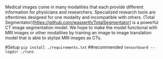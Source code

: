 Medical images come in many modalities that each provide different information for physicians and researchers. Specialized research tools are oftentimes designed for one modality and incompatible with others. (Total Segmentator)[https://github.com/wasserth/TotalSegmentator] is a powerful CT image segmentation model. We hope to make the model functional with MRI images or other modalities by training an image to image translation model that is able to stylize MRI images as CTs.

#Setup
```pip install ./requirements.txt```
##recommended
```tensorboard --logdir ./runs```